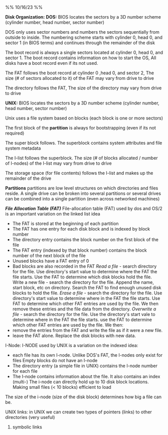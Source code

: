 %% 10/16/23 %%

**Disk Organization:**
**DOS:**
BIOS locates the sectors by a 3D number scheme (cylinder number, head number, sector number)

DOS only uses sector numbers and numbers the sectors sequentially from outside to inside. The numbering scheme starts with cylinder 0, head 0, and sector 1 (in BIOS terms) and continues through the remainder of the disk

The boot record is always a single sectors located at cylinder 0, head 0, and sector 1. The boot record contains information on how to start the OS, All disks have a boot record even if its not used.

The FAT follows the boot record at cylinder 0 ,head 0, and sector 2, The size (# of sectors allocated to it) of the FAT may vary from drive to drive

The directory follows the FAT, The size of the directory may vary from drive to drive

**UNIX:**
BIOS locates the sectors by a 3D number scheme (cylinder number, head number, sector number)

Unix uses a file system based on blocks (each block is one or more sectors)

The first block of the **partition** is always for bootstrapping (even if its not required)

The super block follows. The superblock contains system attributes and file system metadata

The I-list follows the superblock. The size (# of blocks allocated / number of I-nodes) of the I-list may vary from drive to drive

The storage space (for file contents) follows the I-list and makes up the remainder of the drive

**Partitions**
partitions are low level structures on which directories and files reside. A single drive can be broken into several partitions or several drives can be combined into a single partition (even across networked machines)

**_File Allocation Table (FAT)_**
File-allocation table (FAT) used by dos and OS/2 is an important variation on the linked list idea
- The FAT is stored at the beginning of each partition
- The FAT has one entry for each disk block and is indexed by block number
- The directory entry contains the block number on the first block of the file
- The FAT entry (indexed by that block number) contains the block number of the next block of the file
- Unused blocks have a FAT entry of 0
- Bad blocks are also recorded in the FAT
*Read a file* - search directory for the file. Use directory's start value to determine where the FAT the file starts. Use  the FAT to determine which disk blocks hold the file.
Write a new file - search the directory for the file. Append the name, start block, etc on directory. Search the FAT to find enough unused disk blocks to hold the file.
*Erase a file* - search the directory for the file. Use directory's start value to determine where in the FAT the file starts. Use FAT to determine which other FAT entries are used by the file. We then remove these entries and the file data from the directory.
*Overwrite a file* - search the directory for the file. Use the directory's start vale to determine where in the FAT the file starts. use the FAT to determine which other FAT entries are used by the file. We then:
- remove the entries from the FAT and write the file as if it were a new file.
- leave the FAT alone. Replace the disk blocks with new data.

I-Node:
I-NODE used by UNIX is a variation on the indexed idea:
- each file has its own I-node. Unlike DOS's FAT, the I-nodes only exist for files Empty blocks do not have an I-node
- The directory entry (a simple file in UNIX) contains the I-node number for each file
- The I-node contains information about the file. It also contains an index (multi-)
The i-node can directly hold up to 10 disk block locations. Making small files (< 10 blocks) efficient to load

The size of the i-node (size of the disk block) determines how big a file can be.

UNIX links: 
in UNIX we can create two types of pointers (links) to other directories (very useful)
1. symbolic links